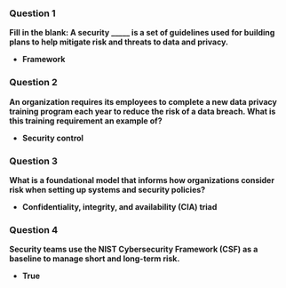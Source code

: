 ### Question 1
**Fill in the blank: A security _____ is a set of guidelines used for building plans to help mitigate risk and threats to data and privacy.**
- **Framework**

### Question 2
**An organization requires its employees to complete a new data privacy training program each year to reduce the risk of a data breach. What is this training requirement an example of?**
- **Security control**

### Question 3
**What is a foundational model that informs how organizations consider risk when setting up systems and security policies?**
- **Confidentiality, integrity, and availability (CIA) triad**

### Question 4
**Security teams use the NIST Cybersecurity Framework (CSF) as a baseline to manage short and long-term risk.**
- **True**
